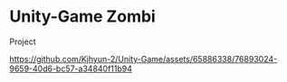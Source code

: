 # Unity-Game Zombi
Project


https://github.com/Kjhyun-2/Unity-Game/assets/65886338/76893024-9659-40d6-bc57-a34840f11b94

